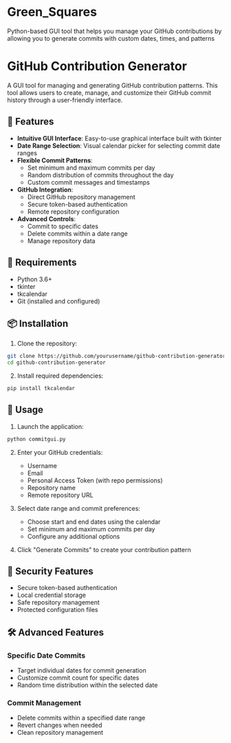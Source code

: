 # Green_Squares
Python-based GUI tool that helps you manage your GitHub contributions by allowing you to generate commits with custom dates, times, and patterns

# GitHub Contribution Generator

A  GUI tool for managing and generating GitHub contribution patterns. This tool allows users to create, manage, and customize their GitHub commit history through a user-friendly interface.

## 🌟 Features

- **Intuitive GUI Interface**: Easy-to-use graphical interface built with tkinter
- **Date Range Selection**: Visual calendar picker for selecting commit date ranges
- **Flexible Commit Patterns**: 
  - Set minimum and maximum commits per day
  - Random distribution of commits throughout the day
  - Custom commit messages and timestamps
- **GitHub Integration**:
  - Direct GitHub repository management
  - Secure token-based authentication
  - Remote repository configuration
- **Advanced Controls**:
  - Commit to specific dates
  - Delete commits within a date range
  - Manage repository data

## 🔧 Requirements

- Python 3.6+
- tkinter
- tkcalendar
- Git (installed and configured)

## 📦 Installation

1. Clone the repository:
```bash
git clone https://github.com/yourusername/github-contribution-generator.git
cd github-contribution-generator
```

2. Install required dependencies:
```bash
pip install tkcalendar
```

## 🚀 Usage

1. Launch the application:
```bash
python commitgui.py
```

2. Enter your GitHub credentials:
   - Username
   - Email
   - Personal Access Token (with repo permissions)
   - Repository name
   - Remote repository URL

3. Select date range and commit preferences:
   - Choose start and end dates using the calendar
   - Set minimum and maximum commits per day
   - Configure any additional options

4. Click "Generate Commits" to create your contribution pattern

## 🔐 Security Features

- Secure token-based authentication
- Local credential storage
- Safe repository management
- Protected configuration files

## 🛠️ Advanced Features

### Specific Date Commits
- Target individual dates for commit generation
- Customize commit count for specific dates
- Random time distribution within the selected date

### Commit Management
- Delete commits within a specified date range
- Revert changes when needed
- Clean repository management
